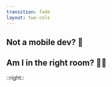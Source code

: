 ```yaml
---
transition: fade
layout: two-cols
---
```


<GradientHeader title="Intro" />

<div v-click>

## Not a mobile dev? 🤔

## Am I in the right room? 😵‍💫

</div>

::right::

<div v-click>

</div>

<div v-click class="flex items-center justify-center">
<Tweet id="1932367222145478964" scale={0.75} />
</div>

<!--
Now I know some of you might be wondering why I'm talking about a mobile routing framework in a web dev talk. Well, I'm going to walk you through how you can use your own existing skills as a web dev to build not only really native feeling mobile apps, but really great websites all from the same react-native codebase. Evan bacon the creator of expo-router puts it really well, 'expo honors the platform', and from using expo for quite a while now I agree with it. Whether you're using expo for android, IOS, web or even TV it excels at doing the right thing for the right platform
-->

